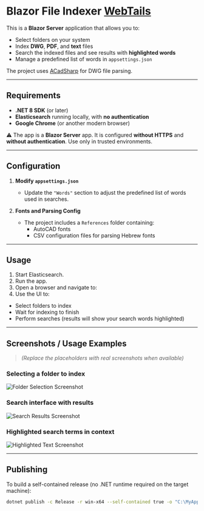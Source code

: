 # Blazor File Indexer [WebTails](https://github.com/ostr1969/dwgTextReader/tree/master/src/webtail)

This is a **Blazor Server** application that allows you to:

- Select folders on your system  
- Index **DWG**, **PDF**, and **text** files  
- Search the indexed files and see results with **highlighted words**  
- Manage a predefined list of words in `appsettings.json`  

The project uses [ACadSharp](https://github.com/DomCR/ACadSharp) for DWG file parsing.

---

## Requirements

- **.NET 8 SDK** (or later)  
- **Elasticsearch** running locally, with **no authentication**  
- **Google Chrome** (or another modern browser)  

⚠️ The app is a **Blazor Server** app. It is configured **without HTTPS** and **without authentication**. Use only in trusted environments.

---

## Configuration

1. **Modify `appsettings.json`**  
   - Update the `"Words"` section to adjust the predefined list of words used in searches.  

2. **Fonts and Parsing Config**  
   - The project includes a `References` folder containing:  
     - AutoCAD fonts  
     - CSV configuration files for parsing Hebrew fonts  

---

## Usage

1. Start Elasticsearch.  
2. Run the app.  
3. Open a browser and navigate to:  
4. Use the UI to:  
- Select folders to index  
- Wait for indexing to finish  
- Perform searches (results will show your search words highlighted)

---

## Screenshots / Usage Examples

> *(Replace the placeholders with real screenshots when available)*

### Selecting a folder to index
![Folder Selection Screenshot](docs/images/folder-selection.png)

### Search interface with results
![Search Results Screenshot](docs/images/search-results.png)

### Highlighted search terms in context
![Highlighted Text Screenshot](docs/images/highlighted-text.png)

---

## Publishing

To build a self-contained release (no .NET runtime required on the target machine):

```bash
dotnet publish -c Release -r win-x64 --self-contained true -o "C:\MyApp\Publish"
